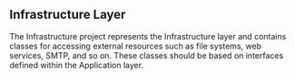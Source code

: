 ## Infrastructure Layer

The Infrastructure project represents the Infrastructure layer 
and contains classes for accessing external resources such as file systems, web services, SMTP, and so on. 
These classes should be based on interfaces defined within the Application layer.
